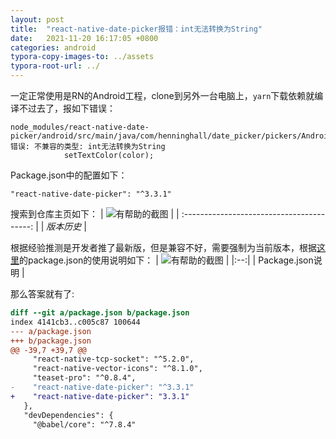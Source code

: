 ```yaml
---
layout: post
title:  "react-native-date-picker报错：int无法转换为String"
date:   2021-11-20 16:17:05 +0800
categories: android
typora-copy-images-to: ../assets
typora-root-url: ../
---
```


一定正常使用是RN的Android工程，clone到另外一台电脑上，`yarn`下载依赖就编译不过去了，报如下错误：

```
node_modules/react-native-date-picker/android/src/main/java/com/henninghall/date_picker/pickers/AndroidNative.java:57: 错误: 不兼容的类型: int无法转换为String
            setTextColor(color);
```

Package.json中的配置如下：
```
"react-native-date-picker": "^3.3.1"
```

搜索到仓库主页如下：
| ![有帮助的截图](/assets/1637395269910.jpg) |
| :----------------------------------------: |
|          *版本历史*          |


根据经验推测是开发者推了最新版，但是兼容不好，需要强制为当前版本，根据[这里][1]的package.json的使用说明如下：
| ![有帮助的截图](/assets/WX20211120-160350.png) |
|:--:|
| Package.json说明 |

那么答案就有了:

```diff
diff --git a/package.json b/package.json
index 4141cb3..c005c87 100644
--- a/package.json
+++ b/package.json
@@ -39,7 +39,7 @@
     "react-native-tcp-socket": "^5.2.0",
     "react-native-vector-icons": "^8.1.0",
     "teaset-pro": "^0.8.4",
-    "react-native-date-picker": "^3.3.1"
+    "react-native-date-picker": "3.3.1"
   },
   "devDependencies": {
     "@babel/core": "^7.8.4"
```


[1]: https://stackoverflow.com/questions/22343224/whats-the-difference-between-tilde-and-caret-in-package-json
